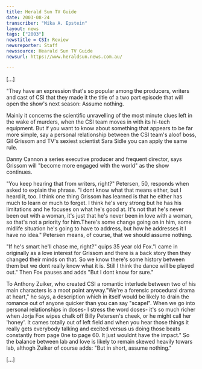 ```yaml
---
title: Herald Sun TV Guide
date: 2003-08-24
transcriber: "Mika A. Epstein"
layout: news
tags: ["2003"]
newstitle = CSI: Review
newsreporter: Staff
newssource: Hearald Sun TV Guide
newsurl: https://www.heraldsun.news.com.au/

---
```


[...]

"They have an expression that's so popular among the producers, writers and cast of CSI that they made it the title of a two part episode that will open the show's next season: Assume nothing.

Mainly it concerns the scientific unravelling of the most minute clues left in the wake of murders, when the CSI team moves in with its hi-tech equipment. But if you want to know about something that appears to be far more simple, say a personal relationship between the CSI team's aloof boss, Gil Grissom and TV's sexiest scientist Sara Sidle you can apply the same rule.

Danny Cannon a series executive producer and frequent director, says Grissom will "become more engaged with the world" as the show continues.

"You keep hearing that from writers, right?" Petersen, 50, responds when asked to explain the phrase. "I dont know what that means either, but I heard it, too. I think one thing Grissom has learned is that he either has much to learn or much to forget. I think he's very strong but he has his limitations and he focuses on what he's good at. It's not that he's never been out with a woman, it's just that he's never been in love with a woman, so that's not a priority for him.There's some change going on in him, some midlife situation he's going to have to address, but how he addresses it I have no idea." Petersen means, of course, that we should assume nothing.

"If he's smart he'll chase me, right?" quips 35 year old Fox."I came in originally as a love interest for Grissom and there is a back story then they changed their minds on that. So we know there's some history between them but we dont really know what it is. Still I think the dance will be played out." Then Fox pauses and adds "But I dont know for sure."

To Anthony Zuiker, who created CSI a romantic interlude between two of his main characters is a moot point anyway."We're a forensic procedural drama at heart," he says, a description which in itself would be likely to drain the romance out of anyone quicker than you can say "scapel". When we go into personal relationships in doses- I stress the word doses- it's so much richer when Jorja Fox wipes chalk off Billy Petersen's cheek, or he might call her 'honey'. It cames totally out of left field and when you hear those things it really gets everybody talking and excited versus us doing those beats constantly from page 0ne to page 60. It just wouldnt have the impact." So the balance between lab and love is likely to remain skewed heavily towars lab, althogh Zuiker of course adds: "But in short, assume nothing."

[...]
